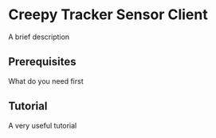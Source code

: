 # Creepy Tracker Sensor Client

A brief description

## Prerequisites

What do you need first

## Tutorial

A very useful tutorial
